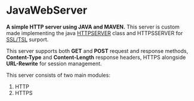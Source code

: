 # JavaWebServer
**A simple HTTP server using JAVA and MAVEN.**
This server is custom made implementing the java [HTTPSERVER](https://docs.oracle.com/javase/8/docs/jre/api/net/httpserver/spec/com/sun/net/httpserver/HttpServer.html) class and HTTPSSERVER for [SSL/TSL](https://www.f5.com/services/resources/glossary/ssl-tls-encryption) surport.

This server supports both **GET** and **POST** request and response methods, **Content-Type** and **Content-Length** response headers, HTTPS alongside **URL-Rewrite** for session management.

This server consists of two main modules:
1. HTTP
2. HTTPS



